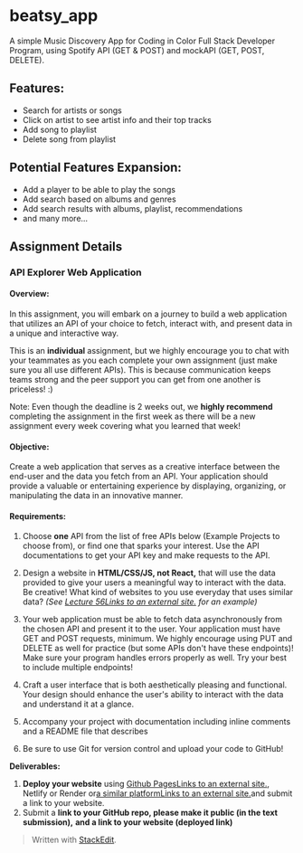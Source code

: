 # beatsy_app
A simple Music Discovery App for Coding in Color Full Stack Developer Program, using Spotify API (GET & POST) and mockAPI (GET, POST, DELETE).

## Features:

- Search for artists or songs
- Click on artist to see artist info and their top tracks
- Add song to playlist
- Delete song from playlist

## Potential Features Expansion:

- Add a player to be able to play the songs
- Add search based on albums and genres
- Add search results with albums, playlist, recommendations
- and many more...


## Assignment Details

### **API Explorer Web Application**

#### **Overview:**

In this assignment, you will embark on a journey to build a web application that utilizes an API of your choice to fetch, interact with, and present data in a unique and interactive way.

This is an **individual** assignment, but we highly encourage you to chat with your teammates as you each complete your own assignment (just make sure you all use different APIs). This is because communication keeps teams strong and the peer support you can get from one another is priceless! :)

Note: Even though the deadline is 2 weeks out, we  **highly recommend**  completing the assignment in the first week as there will be a new assignment every week covering what you learned that week!

#### **Objective:**

Create a web application that serves as a creative interface between the end-user and the data you fetch from an API. Your application should provide a valuable or entertaining experience by displaying, organizing, or manipulating the data in an innovative manner.

#### **Requirements:**

1.  Choose  **one** API from the list of free APIs below (Example Projects to choose from), or find one that sparks your interest. Use the API documentations to get your API key and make requests to the API.
2.  Design a website in  **HTML/CSS/JS, not React,** that will use the data provided to give your users a meaningful way to interact with the data. Be creative! What kind of websites to you use everyday that uses similar data?  _(See  [Lecture 56Links to an external site.](https://www.youtube.com/watch?v=GtIdmfBSoHw&list=PLpYu7Wkyi5ruXL-HBsw61NmqZy2yLEqXc&index=62)  for an example)_
3.  Your web application must be able to fetch data asynchronously from the chosen API and present it to the user. Your application must have GET and POST requests, minimum. We highly encourage using PUT and DELETE as well for practice (but some APIs don't have these endpoints)! Make sure your program handles errors properly as well. Try your best to include multiple endpoints!
    
4.  Craft a user interface that is both aesthetically pleasing and functional. Your design should enhance the user's ability to interact with the data and understand it at a glance.
    
5.  Accompany your project with documentation including inline comments and a README file that describes
    
6.  Be sure to use Git for version control and upload your code to GitHub!

**Deliverables:**

1.  **Deploy your website**  using  [Github PagesLinks to an external site.](https://www.youtube.com/watch?v=rbLljKIlxGg&list=PLpYu7Wkyi5ruXL-HBsw61NmqZy2yLEqXc&index=56), Netlify or Render or[a similar platformLinks to an external site.](https://www.youtube.com/watch?v=gmhCmDFh_JU&list=PLpYu7Wkyi5ruXL-HBsw61NmqZy2yLEqXc&index=57 "Link")and submit a link to your website.
2.  Submit a  **link to your GitHub repo, please make it public (in the text submission),** **and a link to your website (deployed link)**


> Written with [StackEdit](https://stackedit.io/).
